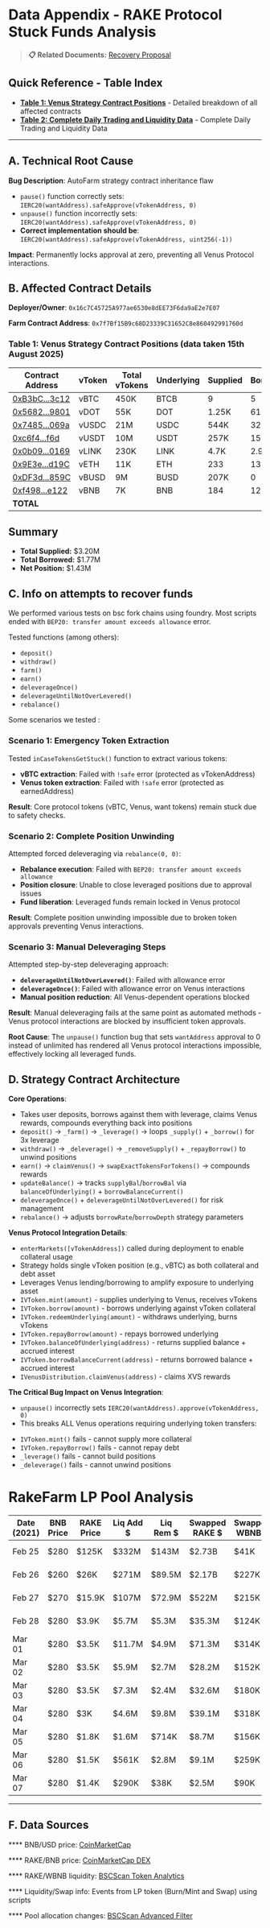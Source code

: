# Data Appendix - RAKE Protocol Stuck Funds Analysis

> **📋 Related Documents:** [Recovery Proposal](./recovery_proposal.md)

## Quick Reference - Table Index

- **[Table 1: Venus Strategy Contract Positions](#table-1-venus-strategy-contract-positions)** - Detailed breakdown of all affected contracts
- **[Table 2: Complete Daily Trading and Liquidity Data](#table-2-complete-daily-trading-and-liquidity-data)** - Complete Daily Trading and Liquidity Data
---

## A. Technical Root Cause

**Bug Description**: AutoFarm strategy contract inheritance flaw

- `pause()` function correctly sets: `IERC20(wantAddress).safeApprove(vTokenAddress, 0)`
- `unpause()` function incorrectly sets: `IERC20(wantAddress).safeApprove(vTokenAddress, 0)`
- **Correct implementation should be**: `IERC20(wantAddress).safeApprove(vTokenAddress, uint256(-1))`

**Impact**: Permanently locks approval at zero, preventing all Venus Protocol interactions.

## B. Affected Contract Details

**Deployer/Owner**: `0x16c7C45725A977ae6530e8dEE73F6da9aE2e7E07`

**Farm Contract Address**: `0x7f7Bf15B9c68D23339C31652C8e860492991760d`



### Table 1: Venus Strategy Contract Positions (data taken 15th August 2025)

| Contract Address | vToken | Total vTokens | Underlying | Supplied | Borrowed | Supplied USD | Borrowed USD | Net USD |
|------------------|--------|---------------|------------|----------|----------|--------------|--------------|---------|
| [0xB3bC...3c12](https://bscscan.com/address/0xB3bCA2C1c2C4DF2C903BE3F341C96732Ac8b3c12) | vBTC | 450K | BTCB | 9 | 5 | $1.08M | $616K | $468K |
| [0x5682...9801](https://bscscan.com/address/0x568254EAAC1476faf9A908e577faa3Ab96029801) | vDOT | 55K | DOT | 1.25K | 616 | $4.8K | $2.4K | $2.4K |
| [0x7485...069a](https://bscscan.com/address/0x7485704d8b6cebd1411f5aafeb063e6f2816069a) | vUSDC | 21M | USDC | 544K | 329K | $544K | $329K | $215K |
| [0xc6f4...f6d](https://bscscan.com/address/0xc6f470da6c284d16647cee2230522a85b0818f6d) | vUSDT | 10M | USDT | 257K | 156K | $257K | $156K | $101K |
| [0x0b09...0169](https://bscscan.com/address/0x0b09Efc9458c00354414D2A560aA6EDa19490169) | vLINK | 230K | LINK | 4.7K | 2.9K | $83K | $50K | $33K |
| [0x9E3e...d19C](https://bscscan.com/address/0x9E3e8878B53c5762Ec6F461701f02ee6d1D9d19C) | vETH | 11K | ETH | 233 | 136 | $876K | $512K | $364K |
| [0xDF3d...859C](https://bscscan.com/address/0xDF3df3EE9Fb6D5c9B4fdcF80A92D25d2285A859C) | vBUSD | 9M | BUSD | 207K | 0 | $207K | $0 | $207K |
| [0xf498...e122](https://bscscan.com/address/0xf498e4C06CcE3bFeaD5f32a69Db3d39af401E122) | vBNB | 7K | BNB | 184 | 127 | $144K | $100K | $44K |
| **TOTAL** | | | | | | **$3.20M** | **$1.77M** | **$1.43M** |

## Summary
- **Total Supplied:** $3.20M
- **Total Borrowed:** $1.77M  
- **Net Position:** $1.43M

## C. Info on attempts to recover funds

We performed various tests on bsc fork chains using foundry. Most scripts ended with `BEP20: transfer amount exceeds allowance` error.

Tested functions (among others):
- `deposit()`
- `withdraw()`
- `farm()`
- `earn()`
- `deleverageOnce()`
- `deleverageUntilNotOverLevered()`
- `rebalance()`

Some scenarios we tested  :

### **Scenario 1: Emergency Token Extraction**

Tested `inCaseTokensGetStuck()` function to extract various tokens:

- **vBTC extraction**: Failed with `!safe` error (protected as vTokenAddress)
- **Venus token extraction**: Failed with `!safe` error (protected as earnedAddress)

**Result**: Core protocol tokens (vBTC, Venus, want tokens) remain stuck due to safety checks.

### **Scenario 2: Complete Position Unwinding**

Attempted forced deleveraging via `rebalance(0, 0)`:

- **Rebalance execution**: Failed with `BEP20: transfer amount exceeds allowance`
- **Position closure**: Unable to close leveraged positions due to approval issues
- **Fund liberation**: Leveraged funds remain locked in Venus protocol

**Result**: Complete position unwinding impossible due to broken token approvals preventing Venus interactions.

### **Scenario 3: Manual Deleveraging Steps**

Attempted step-by-step deleveraging approach:

- **`deleverageUntilNotOverLevered()`**: Failed with allowance error
- **`deleverageOnce()`**: Failed with allowance error on Venus interactions
- **Manual position reduction**: All Venus-dependent operations blocked

**Result**: Manual deleveraging fails at the same point as automated methods - Venus protocol interactions are blocked by insufficient token approvals.

**Root Cause**: The `unpause()` function bug that sets `wantAddress` approval to 0 instead of unlimited has rendered all Venus protocol interactions impossible, effectively locking all leveraged funds.

## D. Strategy Contract Architecture

**Core Operations**:
* Takes user deposits, borrows against them with leverage, claims Venus rewards, compounds everything back into positions
* `deposit()` → `_farm()` → `_leverage()` → loops `_supply()` + `_borrow()` for 3x leverage
* `withdraw()` → `_deleverage()` → `_removeSupply()` + `_repayBorrow()` to unwind positions
* `earn()` → `claimVenus()` → `swapExactTokensForTokens()` → compounds rewards
* `updateBalance()` → tracks `supplyBal`/`borrowBal` via `balanceOfUnderlying()` + `borrowBalanceCurrent()`
* `deleverageOnce()` + `deleverageUntilNotOverLevered()` for risk management
* `rebalance()` → adjusts `borrowRate`/`borrowDepth` strategy parameters

**Venus Protocol Integration Details**:
* `enterMarkets([vTokenAddress])` called during deployment to enable collateral usage
* Strategy holds single vToken position (e.g., vBTC) as both collateral and debt asset
* Leverages Venus lending/borrowing to amplify exposure to underlying asset
* `IVToken.mint(amount)` - supplies underlying to Venus, receives vTokens
* `IVToken.borrow(amount)` - borrows underlying against vToken collateral
* `IVToken.redeemUnderlying(amount)` - withdraws underlying, burns vTokens
* `IVToken.repayBorrow(amount)` - repays borrowed underlying
* `IVToken.balanceOfUnderlying(address)` - returns supplied balance + accrued interest
* `IVToken.borrowBalanceCurrent(address)` - returns borrowed balance + accrued interest
* `IVenusDistribution.claimVenus(address)` - claims XVS rewards

**The Critical Bug Impact on Venus Integration**:
* `unpause()` incorrectly sets `IERC20(wantAddress).approve(vTokenAddress, 0)`
* This breaks ALL Venus operations requiring underlying token transfers:
 - `IVToken.mint()` fails - cannot supply more collateral
 - `IVToken.repayBorrow()` fails - cannot repay debt
 - `_leverage()` fails - cannot build positions
 - `_deleverage()` fails - cannot unwind positions

# RakeFarm LP Pool Analysis 

| Date (2021) | BNB Price | RAKE Price | Liq Add $ | Liq Rem $ | Swapped RAKE $ | Swapped WBNB $ | Dev Fee RAKE| Daily Comp | Cumulative Comp | Stuck Assets |
|------|-------|--------|-----------|-----------|-------------|-------------|---------|---------------|-------------|--------------|
| Feb 25 | $280 | $125K | $332M | $143M | $2.73B | $41K | 32 ($4.0M) | 32 ($4.0M) | $4.0M | $1.56M |
| Feb 26 | $260 | $26K | $271M | $89.5M | $2.17B | $227K | 32 ($827K) | 32 ($826K) | $4.8M | $1.52M |
| Feb 27 | $270 | $15.9K | $107M | $72.9M | $522M | $215K | 32 ($507K) | 32 ($506K) | $5.3M | $1.49M |
| Feb 28 | $280 | $3.9K | $5.7M | $5.3M | $35.3M | $124K | 32 ($125K) | 32 ($125K) | $5.4M | $1.46M |
| Mar 01 | $280 | $3.5K | $11.7M | $4.9M | $71.3M | $314K | 32 ($111K) | 32 ($111K) | $5.5M | $1.46M |
| Mar 02 | $280 | $3.5K | $5.9M | $2.7M | $28.2M | $152K | 32 ($111K) | 32 ($111K) | $5.7M | $1.50M |
| Mar 03 | $280 | $3.5K | $7.3M | $2.4M | $32.6M | $180K | 32 ($111K) | 32 ($111K) | $5.8M | $1.54M |
| Mar 04 | $280 | $3K | $4.6M | $9.8M | $39.1M | $318K | 32 ($95K) | 32 ($95K) | $5.9M | $1.51M |
| Mar 05 | $280 | $1.8K | $1.6M | $714K | $8.7M | $156K | 32 ($56K) | 19 ($33K) | $5.9M | $1.48M |
| Mar 06 | $280 | $1.5K | $561K | $2.8M | $9.1M | $259K | 32 ($48K) | 19 ($28K) | $5.9M | $1.46M |
| Mar 07 | $280 | $1.4K | $290K | $38K | $2.5M | $90K | 32 ($45K) | 19 ($26K) | $6.0M | $1.44M |

---

## F. Data Sources

**** BNB/USD price: [CoinMarketCap](https://coinmarketcap.com/currencies/bnb/)

**** RAKE/BNB price: [CoinMarketCap DEX](https://dex.coinmarketcap.com/token/bsc/0xbda8d53fe0f164915b46cd2ecffd94254b6086a2/)

**** RAKE/WBNB liquidity: [BSCScan Token Analytics](https://bscscan.com/token/0xbb4CdB9CBd36B01bD1cBaEBF2De08d9173bc095c?a=0x1cb667fe903dbdcbd27d8b35e82fbcef4ca0f621#tokenAnalytics)

**** Liquidity/Swap info: Events from LP token (Burn/Mint and Swap) using scripts

**** Pool allocation changes: [BSCScan Advanced Filter](https://bscscan.com/advanced-filter?tadd=0x7f7bf15b9c68d23339c31652c8e860492991760d&fadd=0x16c7C45725A977ae6530e8dEE73F6da9aE2e7E07&mtd=0x64482f79%7eSet)

